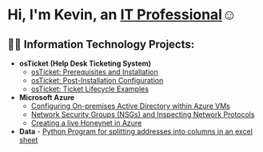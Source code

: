 <h1>Hi, I'm Kevin, an <a href="[https://linkedin.com/in/Josh](https://www.linkedin.com/in/kevin-iglesias-16a640229/)">IT Professional</a>☺</h1>

<h2>👨‍💻 Information Technology Projects:</h2>

- <b>osTicket (Help Desk Ticketing System)</b>
  - [osTicket: Prerequisites and Installation](https://github.com/KevinIglesias/osticket-prereqs)
  - [osTicket: Post-Installation Configuration](https://github.com/KevinIglesias/post-install-config)
  - [osTicket: Ticket Lifecycle Examples](https://github.com/KevinIglesias/ticket-lifecycle)
- <b>Microsoft Azure</b>
  - [Configuring On-premises Active Directory within Azure VMs](https://github.com/KevinIglesias/Configure-Azure)
  - [Network Security Groups (NSGs) and Inspecting Network Protocols](https://github.com/KevinIglesias/azure-network-protocols)
  - [Creating a live Honeynet in Azure ](https://github.com/KevinIglesias/Creating-Honeynet-in-Azure)
- <b>Data</b>
      - [Python Program for splitting addresses into columns in an excel sheet](https://github.com/KevinIglesias/Python-address-splitter-into-Excel-file)



